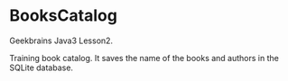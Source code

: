 # BooksCatalog

Geekbrains Java3 Lesson2.

Training book catalog. It saves the name of the books and authors in the SQLite database.
